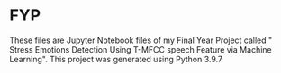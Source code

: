 # FYP
These files are Jupyter Notebook files of my Final Year Project called " Stress Emotions Detection Using T-MFCC speech Feature via Machine Learning". 
This project was generated using Python 3.9.7
